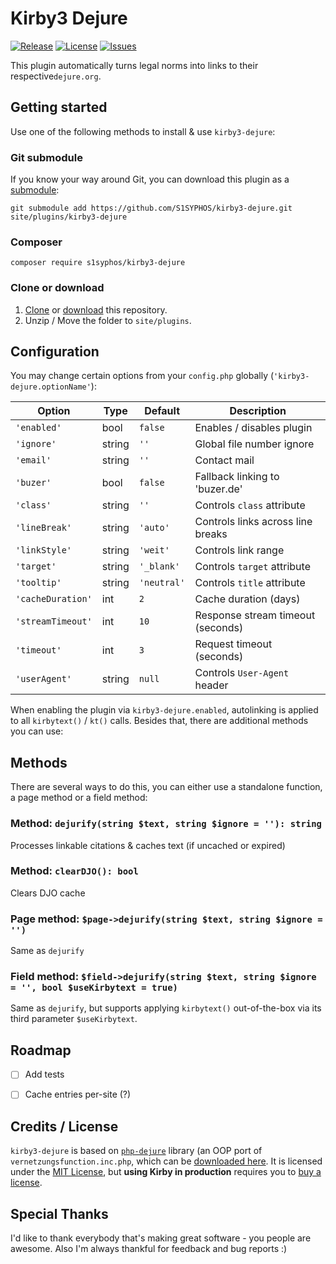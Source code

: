 # Kirby3 Dejure
[![Release](https://img.shields.io/github/release/S1SYPHOS/kirby3-dejure.svg)](https://github.com/S1SYPHOS/kirby3-dejure/releases) [![License](https://img.shields.io/github/license/S1SYPHOS/kirby3-dejure.svg)](https://github.com/S1SYPHOS/kirby3-dejure/blob/main/LICENSE) [![Issues](https://img.shields.io/github/issues/S1SYPHOS/kirby3-dejure.svg)](https://github.com/S1SYPHOS/kirby3-dejure/issues)

This plugin automatically turns legal norms into links to their respective`dejure.org`.


## Getting started
Use one of the following methods to install & use `kirby3-dejure`:

### Git submodule

If you know your way around Git, you can download this plugin as a [submodule](https://github.com/blog/2104-working-with-submodules):

```text
git submodule add https://github.com/S1SYPHOS/kirby3-dejure.git site/plugins/kirby3-dejure
```

### Composer

```text
composer require s1syphos/kirby3-dejure
```

### Clone or download

1. [Clone](https://github.com/S1SYPHOS/kirby3-dejure.git) or [download](https://github.com/S1SYPHOS/kirby3-dejure/archive/main.zip) this repository.
2. Unzip / Move the folder to `site/plugins`.


## Configuration

You may change certain options from your `config.php` globally (`'kirby3-dejure.optionName'`):

| Option            | Type   | Default     | Description                       |
| ----------------- | ------ | ----------- | --------------------------------- |
| `'enabled'`       | bool   | `false`     | Enables / disables plugin         |
| `'ignore'`        | string | `''`        | Global file number ignore         |
| `'email'`         | string | `''`        | Contact mail                      |
| `'buzer'`         | bool   | `false`     | Fallback linking to 'buzer.de'    |
| `'class'`         | string | `''`        | Controls `class` attribute        |
| `'lineBreak'`     | string | `'auto'`    | Controls links across line breaks |
| `'linkStyle'`     | string | `'weit'`    | Controls link range               |
| `'target'`        | string | `'_blank'`  | Controls `target` attribute       |
| `'tooltip'`       | string | `'neutral'` | Controls `title` attribute        |
| `'cacheDuration'` | int    | `2`         | Cache duration (days)             |
| `'streamTimeout'` | int    | `10`        | Response stream timeout (seconds) |
| `'timeout'`       | int    | `3`         | Request timeout (seconds)         |
| `'userAgent'`     | string | `null`      | Controls `User-Agent` header      |

When enabling the plugin via `kirby3-dejure.enabled`, autolinking is applied to all `kirbytext()` / `kt()` calls. Besides that, there are additional methods you can use:

## Methods

There are several ways to do this, you can either use a standalone function, a page method or a field method:

### Method: `dejurify(string $text, string $ignore = ''): string`

Processes linkable citations & caches text (if uncached or expired)


### Method: `clearDJO(): bool`

Clears DJO cache


### Page method: `$page->dejurify(string $text, string $ignore = '')`

Same as `dejurify`


### Field method: `$field->dejurify(string $text, string $ignore = '', bool $useKirbytext = true)`

Same as `dejurify`, but supports applying `kirbytext()` out-of-the-box via its third parameter `$useKirbytext`.


## Roadmap

- [ ] Add tests
- [ ] Cache entries per-site (?)


## Credits / License
`kirby3-dejure` is based on [`php-dejure`](https://github.com/S1SYPHOS/php-dejure) library (an OOP port of `vernetzungsfunction.inc.php`, which can be [downloaded here](https://dejure.org/vernetzung.html). It is licensed under the [MIT License](LICENSE), but **using Kirby in production** requires you to [buy a license](https://getkirby.com/buy).

## Special Thanks
I'd like to thank everybody that's making great software - you people are awesome. Also I'm always thankful for feedback and bug reports :)
